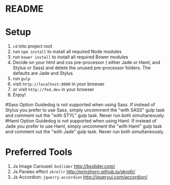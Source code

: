 README
=========

# Setup
1. `cd` into project root
1. run `npm install` to install all required Node modules
1. run `bower install` to install all required Bower modules
1. Decide on your html and css pre-processor ( either Jade or Haml, and Stylus or Sass) and delete the unused pre-processor folders. The defaults are Jade and Stylus
1. run `gulp`
1. visit `http://localhost:8080` in your browser
1. or visit `http://fed.dev` in your browser
1. Enjoy!


#Sass Option
Guidedog is not supported when using Sass. If instead of Stylus you prefer to use Sass, simply uncomment the "with SASS" gulp task and comment out the "with STYL" gulp task. Never run both simultaneously.
#Haml Option
Guidedog is not supported when using Haml. If instead of Jade you prefer to use Haml, simply uncomment the "with Haml" gulp task and comment out the "with Jade" gulp task. Never run both simultaneously.
# Preferred Tools
1. Js Image Carousel:
  `bxSlider` http://bxslider.com/
1. Js Paralex effect
  `skrollr` http://prinzhorn.github.io/skrollr/
1. Js Accordion:
  `jquerry.accordion` http://jqueryui.com/accordion/

